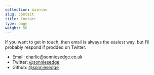 ```yaml
---
collection: mainnav
slug: contact
title: Contact
type: page
weight: 50
---
```


<p>If you want to get in touch, then email is always the easiest way, but I’ll probably respond if prodded on Twitter.</p>

<ul>
  <li>Email: <a href="mailto:charlie@sonniesedge.co.uk" rel="me">charlie@sonniesedge.co.uk</a></li>
  <li>Twitter: <a href="https://twitter.com/sonniesedge" rel="me">@sonniesedge</a></li>
  <li>Github: <a href="https://github.com/sonniesedge" rel="me">@sonniesedge</a></li>
</ul>
